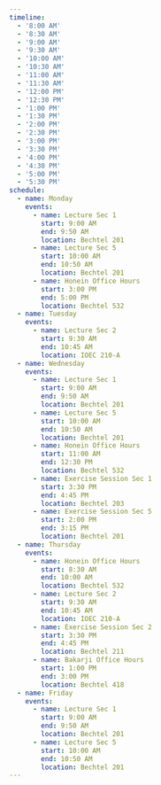 ```yaml
---
timeline:
  - '8:00 AM'
  - '8:30 AM'
  - '9:00 AM'
  - '9:30 AM'
  - '10:00 AM'
  - '10:30 AM'
  - '11:00 AM'
  - '11:30 AM'
  - '12:00 PM'
  - '12:30 PM'
  - '1:00 PM'
  - '1:30 PM'
  - '2:00 PM'
  - '2:30 PM'
  - '3:00 PM'
  - '3:30 PM'
  - '4:00 PM'
  - '4:30 PM'
  - '5:00 PM'
  - '5:30 PM'
schedule:
  - name: Monday
    events:
      - name: Lecture Sec 1
        start: 9:00 AM
        end: 9:50 AM
        location: Bechtel 201
      - name: Lecture Sec 5
        start: 10:00 AM
        end: 10:50 AM
        location: Bechtel 201
      - name: Honein Office Hours
        start: 3:00 PM
        end: 5:00 PM
        location: Bechtel 532
  - name: Tuesday
    events:
      - name: Lecture Sec 2
        start: 9:30 AM
        end: 10:45 AM
        location: IOEC 210-A
  - name: Wednesday
    events:
      - name: Lecture Sec 1
        start: 9:00 AM
        end: 9:50 AM
        location: Bechtel 201
      - name: Lecture Sec 5
        start: 10:00 AM
        end: 10:50 AM
        location: Bechtel 201
      - name: Honein Office Hours
        start: 11:00 AM
        end: 12:30 PM
        location: Bechtel 532
      - name: Exercise Session Sec 1
        start: 3:30 PM
        end: 4:45 PM
        location: Bechtel 203
      - name: Exercise Session Sec 5
        start: 2:00 PM
        end: 3:15 PM
        location: Bechtel 201
  - name: Thursday
    events:
      - name: Honein Office Hours
        start: 8:30 AM
        end: 10:00 AM
        location: Bechtel 532
      - name: Lecture Sec 2
        start: 9:30 AM
        end: 10:45 AM
        location: IOEC 210-A
      - name: Exercise Session Sec 2
        start: 3:30 PM
        end: 4:45 PM
        location: Bechtel 211
      - name: Bakarji Office Hours
        start: 1:00 PM
        end: 3:00 PM
        location: Bechtel 418
  - name: Friday
    events:
      - name: Lecture Sec 1
        start: 9:00 AM
        end: 9:50 AM
        location: Bechtel 201
      - name: Lecture Sec 5
        start: 10:00 AM
        end: 10:50 AM
        location: Bechtel 201
---
```

